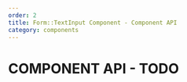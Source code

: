 ```yaml
---
order: 2
title: Form::TextInput Component - Component API
category: components
---
```


# COMPONENT API - TODO
